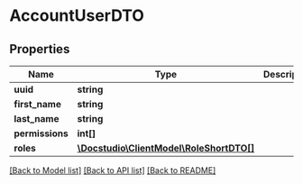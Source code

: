 # AccountUserDTO

## Properties
Name | Type | Description | Notes
------------ | ------------- | ------------- | -------------
**uuid** | **string** |  | [optional] 
**first_name** | **string** |  | [optional] 
**last_name** | **string** |  | [optional] 
**permissions** | **int[]** |  | [optional] 
**roles** | [**\Docstudio\ClientModel\RoleShortDTO[]**](RoleShortDTO.md) |  | [optional] 

[[Back to Model list]](../../README.md#documentation-for-models) [[Back to API list]](../../README.md#documentation-for-api-endpoints) [[Back to README]](../../README.md)


